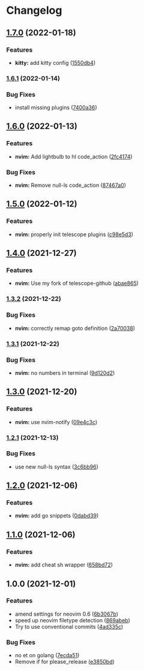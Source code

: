 # Changelog

## [1.7.0](https://www.github.com/sbulav/dotfiles/compare/v1.6.1...v1.7.0) (2022-01-18)


### Features

* **kitty:** add kitty config ([1550db4](https://www.github.com/sbulav/dotfiles/commit/1550db41b10144818aba2a9424bd771f966b048b))

### [1.6.1](https://www.github.com/sbulav/dotfiles/compare/v1.6.0...v1.6.1) (2022-01-14)


### Bug Fixes

* install missing plugins ([7400a36](https://www.github.com/sbulav/dotfiles/commit/7400a3600993269bf6649b380d84e376364e57a5))

## [1.6.0](https://www.github.com/sbulav/dotfiles/compare/v1.5.0...v1.6.0) (2022-01-13)


### Features

* **nvim:** Add lightbulb to hl code_action ([2fc4174](https://www.github.com/sbulav/dotfiles/commit/2fc41740523b01deaef1d3a7a9e48c29536cc5f5))


### Bug Fixes

* **nvim:** Remove null-ls code_action ([87467a0](https://www.github.com/sbulav/dotfiles/commit/87467a0a84843fef83c8498bca5b4496fd81f9b2))

## [1.5.0](https://www.github.com/sbulav/dotfiles/compare/v1.4.0...v1.5.0) (2022-01-12)


### Features

* **nvim:** properly init telescope plugins ([c98e5d3](https://www.github.com/sbulav/dotfiles/commit/c98e5d3d0eb915610066a688361f9f784ee9425b))

## [1.4.0](https://www.github.com/sbulav/dotfiles/compare/v1.3.2...v1.4.0) (2021-12-27)


### Features

* **nvim:** Use my fork of telescope-github ([abae865](https://www.github.com/sbulav/dotfiles/commit/abae865774efbb540957884bb6f4675a44328c74))

### [1.3.2](https://www.github.com/sbulav/dotfiles/compare/v1.3.1...v1.3.2) (2021-12-22)


### Bug Fixes

* **nvim:** correctly remap goto definition ([2a70038](https://www.github.com/sbulav/dotfiles/commit/2a70038dc3cddf1ed133d8a7c889712ee3a24cef))

### [1.3.1](https://www.github.com/sbulav/dotfiles/compare/v1.3.0...v1.3.1) (2021-12-22)


### Bug Fixes

* **nvim:** no numbers in terminal ([9d120d2](https://www.github.com/sbulav/dotfiles/commit/9d120d2a18ccb5363bb096b9c67d6bdabbadbefb))

## [1.3.0](https://www.github.com/sbulav/dotfiles/compare/v1.2.1...v1.3.0) (2021-12-20)


### Features

* **nvim:** use nvim-notify ([09e4c3c](https://www.github.com/sbulav/dotfiles/commit/09e4c3cfd9f9c290263045c30f9d61cf033a6b60))

### [1.2.1](https://www.github.com/sbulav/dotfiles/compare/v1.2.0...v1.2.1) (2021-12-13)


### Bug Fixes

* use new null-ls syntax ([3c6bb96](https://www.github.com/sbulav/dotfiles/commit/3c6bb9622c29fbdced24c248ef54852ffd248827))

## [1.2.0](https://www.github.com/sbulav/dotfiles/compare/v1.1.0...v1.2.0) (2021-12-06)


### Features

* **nvim:** add go snippets ([0dabd39](https://www.github.com/sbulav/dotfiles/commit/0dabd397ca572f4a4e354fac5f0e161936c189df))

## [1.1.0](https://www.github.com/sbulav/dotfiles/compare/v1.0.0...v1.1.0) (2021-12-06)


### Features

* **nvim:** add cheat sh wrapper ([658bd72](https://www.github.com/sbulav/dotfiles/commit/658bd72af47e843bd48eb794f3bc967fa7bd7316))

## 1.0.0 (2021-12-01)


### Features

* amend settings for neovim 0.6 ([6b3067b](https://www.github.com/sbulav/dotfiles/commit/6b3067b109ac91f30aeb1f1785a31d4991db63c1))
* speed up neovim filetype detection ([869abeb](https://www.github.com/sbulav/dotfiles/commit/869abeb7e9d4d154e1c4b2748164141c976a6548))
* Try to use conventional commits ([4ad335c](https://www.github.com/sbulav/dotfiles/commit/4ad335c181360406881c5c11dac43765e5a0c2f3))


### Bug Fixes

* no et on golang ([7ecda51](https://www.github.com/sbulav/dotfiles/commit/7ecda5157d1e187ac91e1c880da347faa688aa6b))
* Remove if for please_release ([e3850bd](https://www.github.com/sbulav/dotfiles/commit/e3850bd5f9c68dce3eae2bc6b3d747c10f531857))
